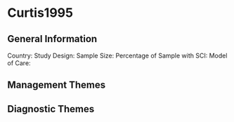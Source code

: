 # Curtis1995

## General Information
Country: 
Study Design: 
Sample Size: 
Percentage of Sample with SCI:
Model of Care: 

## Management Themes


## Diagnostic Themes
